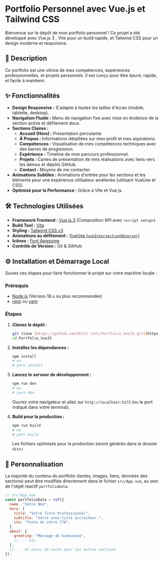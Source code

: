 # Portfolio Personnel avec Vue.js et Tailwind CSS

Bienvenue sur le dépôt de mon portfolio personnel ! Ce projet a été développé avec Vue.js 3 , Vite pour un build rapide, et Tailwind CSS pour un design moderne et responsive.

<!-- **[🔗 Voir la Démo Live](https://bilel-lefi.github.io/Portfolio_VueJS/)** -->

## 🚀 Description

Ce portfolio est une vitrine de mes compétences, expériences professionnelles, et projets personnels. Il est conçu pour être épuré, rapide, et facile à maintenir.

## ✨ Fonctionnalités

- **Design Responsive :** S'adapte à toutes les tailles d'écran (mobile, tablette, desktop).
- **Navigation Fluide :** Menu de navigation fixe avec mise en évidence de la section active et défilement doux.
- **Sections Claires :**
  - **Accueil (Hero) :** Présentation percutante.
  - **À Propos :** Informations détaillées sur mon profil et mes aspirations.
  - **Compétences :** Visualisation de mes compétences techniques avec des barres de progression.
  - **Expérience :** Timeline de mon parcours professionnel.
  - **Projets :** Cartes de présentation de mes réalisations avec liens vers les démos et dépôts GitHub.
  - **Contact :** Moyens de me contacter.
- **Animations Subtiles :** Animations d'entrée pour les sections et les éléments pour une expérience utilisateur améliorée (utilisant VueUse et CSS).
- **Optimisé pour la Performance :** Grâce à Vite et Vue.js.

## 🛠️ Technologies Utilisées

- **Framework Frontend :** [Vue.js 3](https://vuejs.org/) (Composition API avec `<script setup>`)
- **Build Tool :** [Vite](https://vitejs.dev/)
- **Styling :** [Tailwind CSS v3](https://tailwindcss.com/)
- **Animations au défilement :** [VueUse (`useIntersectionObserver`)](https://vueuse.org/)
- **Icônes :** [Font Awesome](https://fontawesome.com/)
- **Contrôle de Version :** Git & GitHub

## ⚙️ Installation et Démarrage Local

Suivez ces étapes pour faire fonctionner le projet sur votre machine locale :

### Prérequis

- [Node.js](https://nodejs.org/) (Version 18.x ou plus recommandée)
- [npm](https://www.npmjs.com/) ou [yarn](https://yarnpkg.com/)

### Étapes

1.  **Clonez le dépôt :**

    ```bash
    git clone [https://github.com/Bilel-lefi/Portfolio_VueJS.git](https://github.com/Bilel-lefi/Portfolio_VueJS.git)
    cd Portfolio_VueJS
    ```

2.  **Installez les dépendances :**

    ```bash
    npm install
    # ou
    # yarn install
    ```

3.  **Lancez le serveur de développement :**

    ```bash
    npm run dev
    # ou
    # yarn dev
    ```

    Ouvrez votre navigateur et allez sur `http://localhost:5173` (ou le port indiqué dans votre terminal).

4.  **Build pour la production :**
    ```bash
    npm run build
    # ou
    # yarn build
    ```
    Les fichiers optimisés pour la production seront générés dans le dossier `dist/`.

## 🎨 Personnalisation

La majorité du contenu du portfolio (textes, images, liens, données des sections) peut être modifiée directement dans le fichier `src/App.vue`, au sein de l'objet réactif `portfolioData`.

```javascript
// src/App.vue
const portfolioData = ref({
  name: "Votre Nom",
  hero: {
    title: "Votre Titre Professionnel",
    subtitle: "Votre sous-titre accrocheur.",
    cta: "Texte de votre CTA",
  },
  about: {
    greeting: "Message de bienvenue",
    // ... etc.
  },
  // ... et ainsi de suite pour les autres sections
});
```
